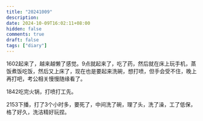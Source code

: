 ```yaml
---
title: "20241009"
description: 
date: 2024-10-09T16:02:11+08:00
hidden: false
comments: true
draft: false
tags: ["diary"]
---
```

1602起来了，越来越懒了感觉。9点就起来了，吃了药，然后就在床上玩手机，蒸饭煮饭吃饭，然后又上床了，现在也是要起来洗碗，想打喷，但手会受不住，晚上再打吧，考公相关慢慢随缘看了。

1842吃完火锅，打喷打工先。

2153下播，打了3个小时多，要死了，中间洗了碗，理了头，洗了澡，工了低保，格了好久，洗洁精好玩捏。
